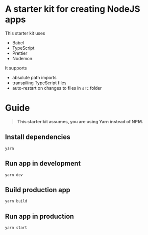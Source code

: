 # A starter kit for creating NodeJS apps

This starter kit uses

- Babel
- TypeScript
- Prettier
- Nodemon

It supports

- absolute path imports
- transpiling TypeScript files
- auto-restart on changes to files in `src` folder

# Guide

> **This starter kit assumes, you are using Yarn instead of NPM.**

## Install dependencies

```
yarn
```

## Run app in development

```
yarn dev
```

## Build production app

```
yarn build
```

## Run app in production

```
yarn start
```
